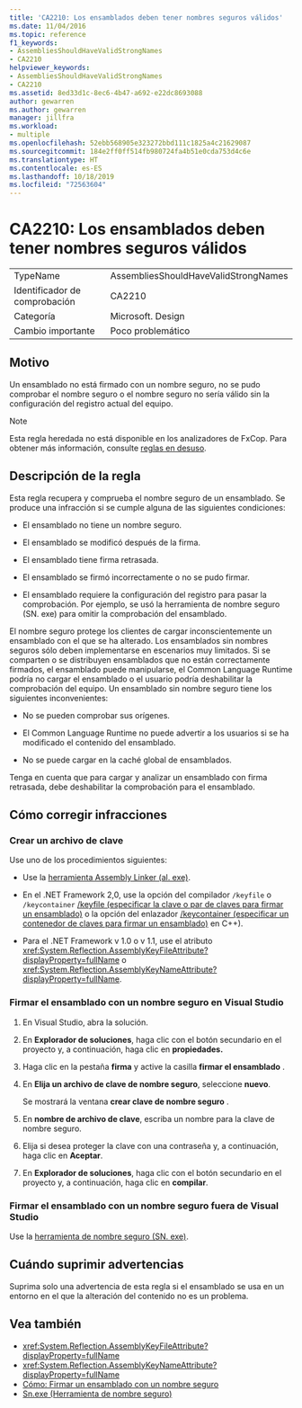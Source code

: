 ```yaml
---
title: 'CA2210: Los ensamblados deben tener nombres seguros válidos'
ms.date: 11/04/2016
ms.topic: reference
f1_keywords:
- AssembliesShouldHaveValidStrongNames
- CA2210
helpviewer_keywords:
- AssembliesShouldHaveValidStrongNames
- CA2210
ms.assetid: 8ed33d1c-8ec6-4b47-a692-e22dc8693088
author: gewarren
ms.author: gewarren
manager: jillfra
ms.workload:
- multiple
ms.openlocfilehash: 52ebb568905e323272bbd111c1825a4c21629087
ms.sourcegitcommit: 184e2ff0ff514fb980724fa4b51e0cda753d4c6e
ms.translationtype: HT
ms.contentlocale: es-ES
ms.lasthandoff: 10/18/2019
ms.locfileid: "72563604"
---
```

# <a name="ca2210-assemblies-should-have-valid-strong-names"></a>CA2210: Los ensamblados deben tener nombres seguros válidos

|||
|-|-|
|TypeName|AssembliesShouldHaveValidStrongNames|
|Identificador de comprobación|CA2210|
|Categoría|Microsoft. Design|
|Cambio importante|Poco problemático|

## <a name="cause"></a>Motivo
Un ensamblado no está firmado con un nombre seguro, no se pudo comprobar el nombre seguro o el nombre seguro no sería válido sin la configuración del registro actual del equipo.

> [!NOTE]
> Esta regla heredada no está disponible en los analizadores de FxCop. Para obtener más información, consulte [reglas en desuso](fxcop-rule-port-status.md#deprecated-rules).

## <a name="rule-description"></a>Descripción de la regla

Esta regla recupera y comprueba el nombre seguro de un ensamblado. Se produce una infracción si se cumple alguna de las siguientes condiciones:

- El ensamblado no tiene un nombre seguro.

- El ensamblado se modificó después de la firma.

- El ensamblado tiene firma retrasada.

- El ensamblado se firmó incorrectamente o no se pudo firmar.

- El ensamblado requiere la configuración del registro para pasar la comprobación. Por ejemplo, se usó la herramienta de nombre seguro (SN. exe) para omitir la comprobación del ensamblado.

El nombre seguro protege los clientes de cargar inconscientemente un ensamblado con el que se ha alterado. Los ensamblados sin nombres seguros sólo deben implementarse en escenarios muy limitados. Si se comparten o se distribuyen ensamblados que no están correctamente firmados, el ensamblado puede manipularse, el Common Language Runtime podría no cargar el ensamblado o el usuario podría deshabilitar la comprobación del equipo. Un ensamblado sin nombre seguro tiene los siguientes inconvenientes:

- No se pueden comprobar sus orígenes.

- El Common Language Runtime no puede advertir a los usuarios si se ha modificado el contenido del ensamblado.

- No se puede cargar en la caché global de ensamblados.

Tenga en cuenta que para cargar y analizar un ensamblado con firma retrasada, debe deshabilitar la comprobación para el ensamblado.

## <a name="how-to-fix-violations"></a>Cómo corregir infracciones

### <a name="create-a-key-file"></a>Crear un archivo de clave

Use uno de los procedimientos siguientes:

- Use la [herramienta Assembly Linker (al. exe)](/dotnet/framework/tools/al-exe-assembly-linker).

- En el .NET Framework 2,0, use la opción del compilador `/keyfile` o `/keycontainer` [/keyfile (especificar la clave o par de claves para firmar un ensamblado)](/cpp/build/reference/keyfile-specify-key-or-key-pair-to-sign-an-assembly) o la opción del enlazador [/keycontainer (especificar un contenedor de claves para firmar un ensamblado)](/cpp/build/reference/keycontainer-specify-a-key-container-to-sign-an-assembly) en C++).

- Para el .NET Framework v 1.0 o v 1.1, use el atributo <xref:System.Reflection.AssemblyKeyFileAttribute?displayProperty=fullName> o <xref:System.Reflection.AssemblyKeyNameAttribute?displayProperty=fullName>.

### <a name="sign-your-assembly-with-a-strong-name-in-visual-studio"></a>Firmar el ensamblado con un nombre seguro en Visual Studio

1. En Visual Studio, abra la solución.

2. En **Explorador de soluciones**, haga clic con el botón secundario en el proyecto y, a continuación, haga clic en **propiedades.**

3. Haga clic en la pestaña **firma** y active la casilla **firmar el ensamblado** .

4. En **Elija un archivo de clave de nombre seguro**, seleccione **nuevo**.

   Se mostrará la ventana **crear clave de nombre seguro** .

5. En **nombre de archivo de clave**, escriba un nombre para la clave de nombre seguro.

6. Elija si desea proteger la clave con una contraseña y, a continuación, haga clic en **Aceptar**.

7. En **Explorador de soluciones**, haga clic con el botón secundario en el proyecto y, a continuación, haga clic en **compilar**.

### <a name="sign-your-assembly-with-a-strong-name-outside-visual-studio"></a>Firmar el ensamblado con un nombre seguro fuera de Visual Studio

Use la [herramienta de nombre seguro (SN. exe)](/dotnet/framework/tools/sn-exe-strong-name-tool).

## <a name="when-to-suppress-warnings"></a>Cuándo suprimir advertencias

Suprima solo una advertencia de esta regla si el ensamblado se usa en un entorno en el que la alteración del contenido no es un problema.

## <a name="see-also"></a>Vea también

- <xref:System.Reflection.AssemblyKeyFileAttribute?displayProperty=fullName>
- <xref:System.Reflection.AssemblyKeyNameAttribute?displayProperty=fullName>
- [Cómo: Firmar un ensamblado con un nombre seguro](/dotnet/framework/app-domains/how-to-sign-an-assembly-with-a-strong-name)
- [Sn.exe (Herramienta de nombre seguro)](/dotnet/framework/tools/sn-exe-strong-name-tool)
